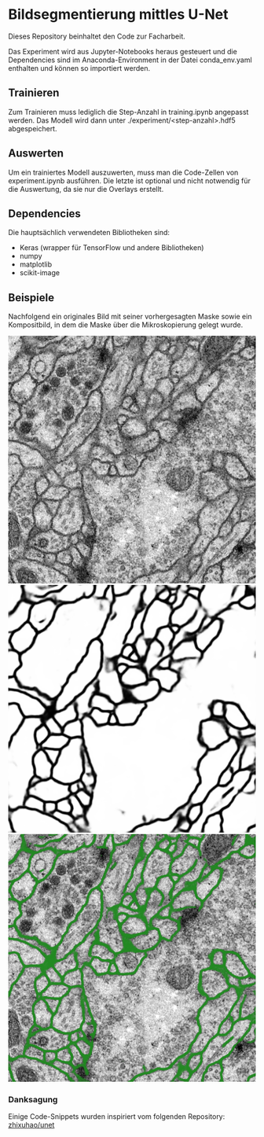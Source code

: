 # Bildsegmentierung mittles U-Net

Dieses Repository beinhaltet den Code zur Facharbeit.

Das Experiment wird aus Jupyter-Notebooks heraus gesteuert und die
Dependencies sind im Anaconda-Environment in der Datei conda_env.yaml enthalten
und können so importiert werden.

## Trainieren

Zum Trainieren muss lediglich die Step-Anzahl in training.ipynb angepasst werden.
Das Modell wird dann unter ./experiment/\<step-anzahl>.hdf5 abgespeichert.

## Auswerten

Um ein trainiertes Modell auszuwerten, muss man die Code-Zellen von
experiment.ipynb ausführen. Die letzte ist optional und nicht notwendig
für die Auswertung, da sie nur die Overlays erstellt.

## Dependencies

Die hauptsächlich verwendeten Bibliotheken sind:
- Keras (wrapper für TensorFlow und andere Bibliotheken)
- numpy
- matplotlib
- scikit-image

## Beispiele

Nachfolgend ein originales Bild mit seiner vorhergesagten Maske sowie 
ein Kompositbild, in dem die Maske über die Mikroskopierung gelegt wurde.

![Mikroskopierung](./data/cells/test/0.png)
![Maske](./data/cells/test/0_predict.png)
![Mikroskopierung mit Overlay](./data/cells/test/0_overlay.png)

### Danksagung

Einige Code-Snippets wurden inspiriert vom folgenden Repository: 
[zhixuhao/unet](https://github.com/zhixuhao/unet)